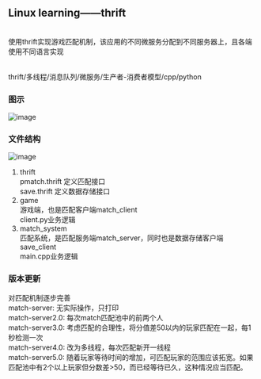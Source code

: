 ## Linux learning——thrift

<br>使用thrift实现游戏匹配机制，该应用的不同微服务分配到不同服务器上，且各端使用不同语言实现

<br>thrift/多线程/消息队列/微服务/生产者-消费者模型/cpp/python

### 图示

![image](https://user-images.githubusercontent.com/49400104/160067216-43f7e998-4aed-45d8-9b88-89cb23338406.png)


###  文件结构

![image](https://user-images.githubusercontent.com/49400104/160064729-3a5398ea-7107-4d15-9e84-ef867f40f0ca.png)

1. thrift
   <br>pmatch.thrift 定义匹配接口
   <br>save.thrift 定义数据存储接口
2. game
  <br>游戏端，也是匹配客户端match_client
  <br>client.py业务逻辑
3. match_system
  <br>匹配系统，是匹配服务端match_server，同时也是数据存储客户端save_client
  <br>main.cpp业务逻辑
  
 ### 版本更新
 对匹配机制逐步完善
 <br> match-server: 无实际操作，只打印
 <br> match-server2.0: 每次match匹配池中的前两个人
 <br> match-server3.0: 考虑匹配的合理性，将分值差50以内的玩家匹配在一起，每1秒检测一次
 <br> match-server4.0: 改为多线程，每次匹配新开一线程
 <br> match-server5.0: 随着玩家等待时间的增加，可匹配玩家的范围应该拓宽。如果匹配池中有2个以上玩家但分数差>50，而已经等待已久，这种情况应当匹配。
 
